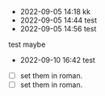 - 2022-09-05 14:18 kk
- 2022-09-05 14:44 test
- 2022-09-05 14:56 test

test
maybe
- 2022-09-10 16:42 test

- [ ] set them in roman. 
- [ ] set them in roman. 